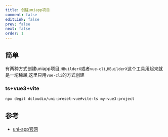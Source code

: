 ```yaml
---
title: 创建uniapp项目
comment: false
editLink: false
prev: false
next: false
order: 1
---
```



## 简单

有两种方式创建uniapp项目,`HBuilderX`或者`vue-cli`,`HBuilderX`这个工具用起来就是一坨稀屎,这里只用`vue-cli`的方式创建

### ts+vue3+vite

```bash
npx degit dcloudio/uni-preset-vue#vite-ts my-vue3-project
```


## 参考

- [uni-app官网](https://zh.uniapp.dcloud.io/quickstart-cli.html)
